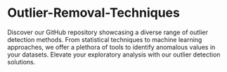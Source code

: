 # Outlier-Removal-Techniques
Discover our GitHub repository showcasing a diverse range of outlier detection methods. From statistical techniques to machine learning approaches, we offer a plethora of tools to identify anomalous values in your datasets. Elevate your exploratory analysis with our outlier detection solutions.
